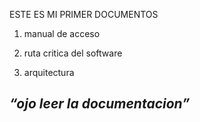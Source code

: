 ESTE ES MI PRIMER DOCUMENTOS

1.  manual de acceso
    
2.  ruta critica del software
    
3.  arquitectura
    

_“ojo leer la documentacion”_
-----------------------------